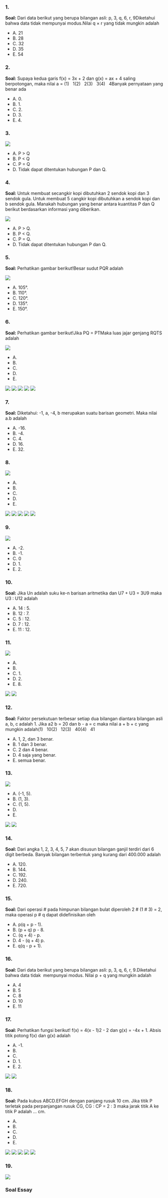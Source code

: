 ### 1.

**Soal:** Dari data berikut yang berupa bilangan asli: p, 3, q, 6, r, 9Diketahui bahwa data tidak mempunyai modus.Nilai q × r yang tidak mungkin adalah

- A. 21
- B. 28
- C. 32
- D. 35
- E. 54

### 2.

**Soal:** Supaya kedua garis f(x) = 3x + 2 dan g(x) = ax + 4 saling berpotongan, maka nilai a = (1)   1(2)   2(3)   3(4)   4Banyak pernyataan yang benar ada

- A. 0.
- B. 1.
- C. 2.
- D. 3.
- E. 4.

### 3.

![](images//1714185457558_pcu335.png)

- A. P > Q
- B. P < Q
- C. P = Q
- D. Tidak dapat ditentukan hubungan P dan Q.

### 4.

**Soal:** Untuk membuat secangkir kopi dibutuhkan 2 sendok kopi dan 3 sendok gula. Untuk membuat 5 cangkir kopi dibutuhkan a sendok kopi dan b sendok gula. Manakah hubungan yang benar antara kuantitas P dan Q berikut berdasarkan informasi yang diberikan.

![](images//1714185577968_vicyaf.png)

- A. P > Q.
- B. P < Q.
- C. P = Q.
- D. Tidak dapat ditentukan hubungan P dan Q.

### 5.

**Soal:** Perhatikan gambar berikut!Besar sudut PQR adalah

![](images//1714185771817_59vr7i.png)

- A. 105°.
- B. 110°.
- C. 120°.
- D. 135°.
- E. 150°.

### 6.

**Soal:** Perhatikan gambar berikut!Jika PQ = PTMaka luas jajar genjang RQTS adalah

![](images//1714185998317_ikhsus.png)

- A. 
- B. 
- C. 
- D. 
- E. 

![](images//1714185998318_lq70lv.png)
![](images//1714185998318_uezde1.png)
![](images//1714185998318_jziwws.png)
![](images//1714185998318_myvcuo.png)
![](images//1714185998318_witndt.png)
### 7.

**Soal:** Diketahui: -1, a, -4, b merupakan suatu barisan geometri. Maka nilai a.b adalah

- A. -16.
- B. -4.
- C. 4.
- D. 16.
- E. 32.

### 8.

![](images//1714186673865_84oj8b.png)

- A. 
- B. 
- C. 
- D. 
- E. 

![](images//1714186673865_04t5ob.png)
![](images//1714186673866_cvms6d.png)
![](images//1714186673866_swmw8t.png)
![](images//1714186673866_lwtw2e.png)
![](images//1714186673866_8qs47e.png)
### 9.

![](images//1714186779968_zzwkw3.png)

- A. -2.
- B. -1.
- C. 0
- D. 1.
- E. 2.

### 10.

**Soal:** Jika Un adalah suku ke-n barisan aritmetika dan U7 + U3 = 3U9 maka U3 : U12 adalah

- A. 14 : 5.
- B. 12 : 7.
- C. 5 : 12.
- D. 7 : 12.
- E. 11 : 12.

### 11.

![](images//1714187122192_rxwnb2.png)

- A. 
- B. 
- C. 1.
- D. 2.
- E. 8.

![](images//1714187122193_jiod92.png)
![](images//1714187122193_h9kds4.png)
### 12.

**Soal:** Faktor persekutuan terbesar setiap dua bilangan diantara bilangan asli a, b, c adalah 1. Jika a2 b = 20 dan b - a = c maka nilai a + b + c yang mungkin adalah(1)   10(2)   12(3)   40(4)   41

- A. 1, 2, dan 3 benar.
- B. 1 dan 3 benar.
- C. 2 dan 4 benar.
- D. 4 saja yang benar.
- E. semua benar.

### 13.

![](images//1714221753900_z3f123.png)

- A. (-1, 5).
- B. (1, 3).
- C. (1, 5).
- D. 
- E. 

![](images//1714187615273_p9k1i1.png)
![](images//1714187615273_ma4b3v.png)
### 14.

**Soal:** Dari angka 1, 2, 3, 4, 5, 7 akan disusun bilangan ganjil terdiri dari 6 digit berbeda. Banyak bilangan terbentuk yang kurang dari 400.000 adalah

- A. 120.
- B. 144.
- C. 192.
- D. 240.
- E. 720.

### 15.

**Soal:** Dari operasi # pada himpunan bilangan bulat diperoleh 2 # (1 # 3) = 2, maka operasi p # q dapat didefinisikan oleh

- A. p(q + p - 1).
- B. (p + q) p - 8.
- C. (q + 4) - p.
- D. 4 - (q + 4) p.
- E. q(q - p + 1).

### 16.

**Soal:** Dari data berikut yang berupa bilangan asli: p, 3, q, 6, r, 9.Diketahui bahwa data tidak  mempunyai modus. Nilai p + q yang mungkin adalah

- A. 4
- B. 5
- C. 8
- D. 10
- E. 11

### 17.

**Soal:** Perhatikan fungsi berikut! f(x) = 4(x - 1)2 - 2 dan g(x) = -4x + 1. Absis titik potong f(x) dan g(x) adalah

- A. -1.
- B. 
- C. 
- D. 1.
- E. 2.

![](images//1714188196846_5xvggx.png)
![](images//1714188196846_fio1sx.png)
### 18.

**Soal:** Pada kubus ABCD.EFGH dengan panjang rusuk 10 cm. Jika titik P terletak pada perpanjangan rusuk CG, CG : CP = 2 : 3 maka jarak titik A ke titik P adalah ... cm.

- A. 
- B. 
- C. 
- D. 
- E. 

![](images//1714188353301_8kibh9.png)
![](images//1714188353301_4q1ri2.png)
![](images//1714188353302_o6lg47.png)
![](images//1714188353302_i6tl6h.png)
![](images//1714188353302_ipggy6.png)
### 19.

![](images//1714342615757_o0q2m3.png)

### Soal Essay
